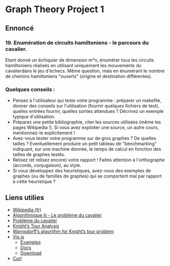 # Graph Theory Project 1

## Ennoncé

### 19. Enumération de circuits hamiltoniens - le parcours du cavalier. 
Etant donné un échiquier de dimension m*n, énumérer tous les circuits hamiltoniens réalisés en utilisant uniquement les mouvements du cavalierdans le jeu d'échecs. Même question, mais en énumérant le nombre de chemins hamiltoniens "ouverts" (origine et destination différentes).

### Quelques conseils :
- Pensez à l'utilisateur qui teste votre programme : préparer un makefile,
donner des conseils sur l'utilisation (fournir quelques fichiers de test),
quelles entrées fournir, quelles sorties attendues ? Décrivez un exemple
typique d'utilisation.
- Préparez une petite bibliographie, citer les sources utilisées (même les
pages Wikipedia !). Si vous avez exploiter une source, un autre cours,
mentionnez-le explicitement !
- Avez-vous tester votre programme sur de gros graphes ? De quelles
tailles ? Eventuellement produire un petit tableau de "benchmarking"
indiquant, sur une machine donnée, le temps de calcul en fonction des
tailles de graphes testés.
- Relisez (et relisez encore) votre rapport ! Faites attention à l'orthographe
(accords, conjugaison), au style.
- Si vous développez des heuristiques, avez-vous des exemples de graphes
(ou de familles de graphes) qui se comportent mal par rapport à cette
heuristique ?

## Liens utilies

* [Wikipedia (fr)](https://fr.wikipedia.org/wiki/Probl%C3%A8me_du_cavalier)
* [Algorithmique iii - Le problème du cavalier](http://zanotti.univ-tln.fr/ALGO/I51/Cavalier.html)
* [Problème du cavalier](http://bayledes.free.fr/carres_magiques/Cavaliers.html)
* [Knight’s Tour Analysis](http://interactivepython.org/runestone/static/pythonds/Graphs/KnightsTourAnalysis.html)
* [Warnsdorff’s algorithm for Knight’s tour problem](http://www.geeksforgeeks.org/warnsdorffs-algorithm-knights-tour-problem/)
* [Vis.js](http://visjs.org/)
    * [Examples](http://visjs.org/network_examples.html)
    * [Docs](http://visjs.org/docs/network/)
    * [Download](http://visjs.org/index.html#download_install)
* [Curl](https://curl.haxx.se/libcurl/c/sepheaders.html)
